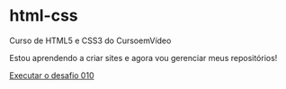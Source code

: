 # html-css
 Curso de HTML5 e CSS3 do CursoemVídeo

Estou aprendendo a criar sites e agora vou gerenciar meus repositórios!

<a href="https://sergiochrystian.github.io/html-css/desafios/des010/index.html"> Executar o desafio 010 </a>